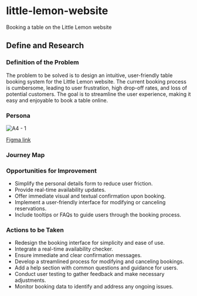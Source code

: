 # little-lemon-website
Booking a table on the Little Lemon website

## Define and Research

### Definition of the Problem
The problem to be solved is to design an intuitive, user-friendly table booking system for the Little Lemon website. The current booking process is cumbersome, leading to user frustration, high drop-off rates, and loss of potential customers. The goal is to streamline the user experience, making it easy and enjoyable to book a table online.

### Persona

![A4 - 1](https://github.com/akdpe/little-lemon-website/assets/123006573/cf3d84d6-d757-4291-a447-33b389b75544)

[Figma link](https://www.figma.com/design/zv5OuOYzwphHQldBINbsKz/Little-Lemon-Website?node-id=3-4&t=I4VNci6lFWsm24LK-1)

### Journey Map

### Opportunities for Improvement
- Simplify the personal details form to reduce user friction.
- Provide real-time availability updates.
- Offer immediate visual and textual confirmation upon booking.
- Implement a user-friendly interface for modifying or canceling reservations.
- Include tooltips or FAQs to guide users through the booking process.

### Actions to be Taken
- Redesign the booking interface for simplicity and ease of use.
- Integrate a real-time availability checker.
- Ensure immediate and clear confirmation messages.
- Develop a streamlined process for modifying and canceling bookings.
- Add a help section with common questions and guidance for users.
- Conduct user testing to gather feedback and make necessary adjustments.
- Monitor booking data to identify and address any ongoing issues.








